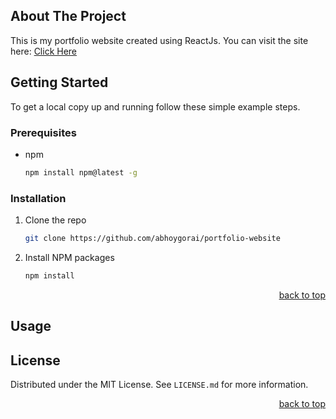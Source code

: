 <a name="readme-top"></a>
  
  <!-- ABOUT THE PROJECT -->
  
  ## About The Project
  
  This is my portfolio website created using ReactJs.
  You can visit the site here: [Click Here](https://abhoygorai.netlify.app/)

<!-- GETTING STARTED -->

## Getting Started

To get a local copy up and running follow these simple example steps.

### Prerequisites

- npm
  ```sh
  npm install npm@latest -g
  ```

### Installation

1. Clone the repo
   ```sh
   git clone https://github.com/abhoygorai/portfolio-website
2. Install NPM packages
   ```sh
   npm install
   ```

  <p align="right"><a href="#readme-top">back to top</a></p>
  
  <!-- USAGE EXAMPLES -->
  
  ## Usage  

  <!-- LICENSE -->

## License

Distributed under the MIT License. See `LICENSE.md` for more information.

  <p align="right"><a href="#readme-top">back to top</a></p>
